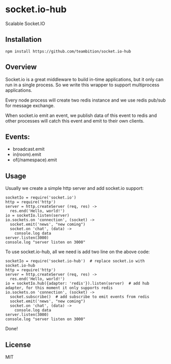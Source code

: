 socket.io-hub
=============
Scalable Socket.IO

## Installation

`npm install https://github.com/teambition/socket.io-hub`

## Overview

Socket.io is a great middleware to build in-time applications, but it only can run in a single process. So we write this wrapper to support multiprocess applications.

Every node process will create two redis instance and we use redis pub/sub for message exchange.

When socket.io emit an event, we publish data of this event to redis and other processes will catch this event and emit to their own clients.

## Events:

* broadcast.emit
* in(room).emit
* of(/namespace).emit

## Usage

Usually we create a simple http server and add socket.io support:

```
socketIo = require('socket.io')
http = require('http')
server = http.createServer (req, res) ->
  res.end('Hello, world!')
io = socketIo.listen(server)
io.sockets.on 'connection', (socket) ->
  socket.emit('news', "new coming")
  socket.on 'chat', (data) ->
    console.log data
server.listen(3000)
console.log "server listen on 3000"
```

To use socket.io-hub, all we need is add two line on the above code:

```
socketIo = require('socket.io-hub')  # replace socket.io with socket.io-hub
http = require('http')
server = http.createServer (req, res) ->
  res.end('Hello, world!')
io = socketIo.hub({adapter: 'redis'}).listen(server)  # add hub adapter, for this moment it only supports redis
io.sockets.on 'connection', (socket) ->
  socket.subscribe()  # add subscribe to emit events from redis
  socket.emit('news', "new coming")
  socket.on 'chat', (data) ->
    console.log data
server.listen(3000)
console.log "server listen on 3000"
```

Done!

## License

MIT